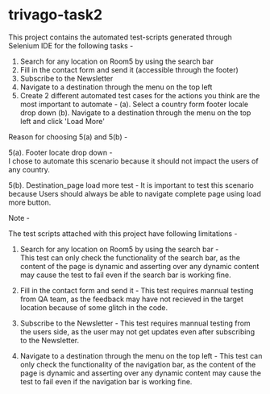 # trivago-task2

This project contains the automated test-scripts generated through Selenium IDE for the following tasks -

  1. Search for any location on Room5 by using the search bar 
  2. Fill in the contact form and send it (accessible through the footer) 
  3. Subscribe to the Newsletter
  4. Navigate to a destination through the menu on the top left
  5. Create 2 different automated test cases for the actions you think are the most important to automate -
    (a). Select a country form footer locale drop down
    (b). Navigate to a destination through the menu on the top left and click 'Load More'
    
 Reason for choosing 5(a) and 5(b) -
 
 5(a). Footer locate drop down  -   
       I chose to automate this scenario because it should not impact the users of any country.
       
 5(b). Destination_page load more test - 
       It is important to test this scenario because Users should always be able to navigate complete page using load                more button.  

Note - 

The test scripts attached with this project have following limitations -

  1. Search for any location on Room5 by using the search bar -  
     This test can only check the functionality of the search bar, as the content of the page is dynamic and asserting over        any dynamic content may cause the test to fail even if the search bar is working fine.
  
  2. Fill in the contact form and send it  -
     This test requires mannual testing from QA team, as the feedback may have not recieved in the target location because of      some glitch in the code.
     
  3. Subscribe to the Newsletter - 
     This test requires mannual testing from the users side, as the user may not get updates even after subscribing to the          Newsletter.
  
  4. Navigate to a destination through the menu on the top left - 
     This test can only check the functionality of the navigation bar, as the content of the page is dynamic and asserting          over any dynamic content may cause the test to fail even if the navigation bar is working fine.     
